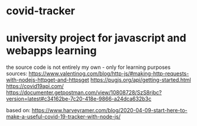 # covid-tracker
# university project for javascript and webapps learning
the source code is not entirely my own - only for learning purposes
sources:
https://www.valentinog.com/blog/http-js/#making-http-requests-with-nodejs-httpget-and-httpsget
https://pugjs.org/api/getting-started.html
https://covid19api.com/
https://documenter.getpostman.com/view/10808728/SzS8rjbc?version=latest#c34162be-7c20-418e-9866-a24dca632b3c

based on:
https://www.harveyramer.com/blog/2020-04-09-start-here-to-make-a-useful-covid-19-tracker-with-node-js/
